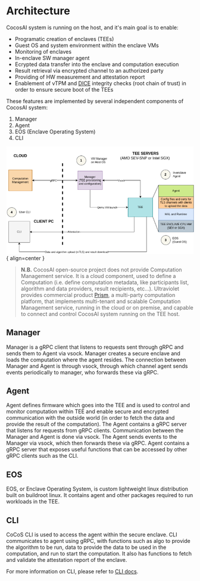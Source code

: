 # Architecture

CocosAI system is running on the host, and it's main goal is to enable:

- Programatic creation of enclaves (TEEs)
- Guest OS and system environment within the enclave VMs
- Monitoring of enclaves
- In-enclave SW manager agent
- Ecrypted data transfer into the enclave and computation execution
- Result retrieval via encrypted channel to an authorized party
- Providing of HW measurement and attestation report
- Enablement of vTPM and [DICE](https://trustedcomputinggroup.org/accurately-attest-the-integrity-of-devices-with-dice/) integrity checks (root chain of trust) in order to ensure secure boot of the TEEs

These features are implemented by several independent components of CocosAI system:

1. Manager
2. Agent
3. EOS (Enclave Operating System)
4. CLI

![Cocos Arch](./img/arch.png){ align=center }


 >**N.B.** CocosAI open-source project does not provide Computation Management service. It is a cloud component, used to define a Computation (i.e. define computation metadata, like participants list, algorithm and data providers, result recipients, etc...). Ultraviolet provides commercial product [Prism](https://ultraviolet.rs/prism.html), a multi-party computation platform, that implements multi-tenant and scalable Computation Management service, running in the cloud or on premise, and capable to connect and control CocosAI system running on the TEE host.

## Manager

Manager is a gRPC client that listens to requests sent through gRPC and sends them to Agent via vsock. Manager creates a secure enclave and loads the computation where the agent resides. The connection between Manager and Agent is through vsock, through which channel agent sends events periodically to manager, who forwards these via gRPC.

## Agent

Agent defines firmware which goes into the TEE and is used to control and monitor computation within TEE and enable secure and encrypted communication with the outside world (in order to fetch the data and provide the result of the computation). The Agent contains a gRPC server that listens for requests from gRPC clients. Communication between the Manager and Agent is done via vsock. The Agent sends events to the Manager via vsock, which then forwards these via gRPC. Agent contains a gRPC server that exposes useful functions that can be accessed by other gRPC clients such as the CLI.

## EOS
EOS, or Enclave Operating System, is custom lightweight linux distribution built on buildroot linux. It contains agent and other packages required to run workloads in the TEE. 

## CLI

CoCoS CLI is used to access the agent within the secure enclave. CLI communicates to agent using gRPC, with functions such as algo to provide the algorithm to be run, data to provide the data to be used in the computation, and run to start the computation. It also has functions to fetch and validate the attestation report of the enclave.

For more information on CLI, please refer to [CLI docs](./cli.md).
